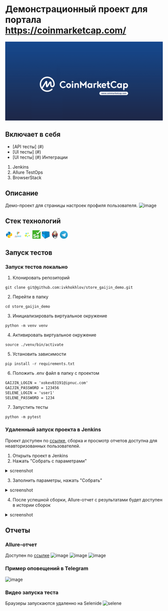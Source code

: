 # Демонстрационный проект для портала https://coinmarketcap.com/
![image](/assets/coinmarketcap-separat.png)
## Включает в себя 
- [API тесты] (#)
- [UI тесты] (#)
- [UI тесты] (#)
Интеграции
1. Jenkins
2. Allure TestOps
3. BrowserStack
## Описание
Демо-проект для страницы настроек профиля пользователя.
![image](https://github.com/ivkhokhlov/store_gaijin_demo/assets/58159018/a8f6b440-0997-4417-b731-723c90e20cf8)

## Стек технологий
<code><img width="5%" title="Python" src="assets/python.png"></code>
<code><img width="5%" title="Pytest" src="assets/pytest.png"></code>
<code><img width="5%" title="Selene" src="assets/selene.png"></code>
<code><img width="5%" title="Selenium" src="assets/selenium.png"></code>
<code><img width="5%" title="Selenoid" src="assets/selenoid.png"></code>
<code><img width="5%" title="Jenkins" src="assets/jenkins.png"></code>
<code><img width="5%" title="Telegram" src="assets/tg.png"></code>

## Запуск тестов
### Запуск тестов локально
1. Клонировать репозиторий
```
git clone git@github.com:ivkhokhlov/store_gaijin_demo.git
```
2. Перейти в папку
```
cd store_gaijin_demo
```
3. Инициализировать виртуальное окружение
```
python -m venv venv
```
4. Активировать виртуальное окружение
```
source ./venv/bin/activate
```
5. Установить зависимости
```
pip install -r requirements.txt
```
6. Положить .env файл в папку с проектом
```
GAIJIN_LOGIN = 'xokev83191@ipnuc.com'
GAIJIN_PASSWORD = 123456
SELENE_LOGIN = 'user1'
SELENE_PASSWORD = 1234
```
7. Запустить тесты
```
python -m pytest
```
### Удаленный запуск проекта в Jenkins
Проект доступен по [ссылке](https://jenkins.autotests.cloud/job/C07-master_klinka-store_gaijin_demo/), сборка и просмотр отчетов доступна для неавторизованных пользователей.
1. Открыть проект в Jenkins
2. Нажать "Собрать с параметрами"
<details><summary>screenshot</summary><img src=https://github.com/ivkhokhlov/store_gaijin_demo/assets/58159018/856de153-56cf-4511-975e-473a0479eede></details>

3. Заполнить параметры, нажать "Собрать"
<details><summary>screenshot</summary><img src=https://github.com/ivkhokhlov/store_gaijin_demo/assets/58159018/8f318a87-a210-4293-af4c-f0b92d9e086d></details>

4. После успешной сборки, Allure-отчет с результатами будет доступен в истории сборок
<details><summary>screenshot</summary><img src=https://github.com/ivkhokhlov/store_gaijin_demo/assets/58159018/8a3e48cf-a4fd-4a82-bc6c-c41b0213d6e3></details>

## Отчеты

### Allure-отчет
Доступен по [ссылке](https://jenkins.autotests.cloud/job/C07-master_klinka-store_gaijin_demo/16/allure/)
![image](https://github.com/ivkhokhlov/store_gaijin_demo/assets/58159018/82f540bf-cd90-49cc-b218-292c346a77a3)
![image](https://github.com/ivkhokhlov/store_gaijin_demo/assets/58159018/6638c88b-71ee-40cd-a478-c92e8305eda3)
![image](https://github.com/ivkhokhlov/store_gaijin_demo/assets/58159018/926d7d2e-c4ba-4304-a71a-03fa5d8c5878)


### Пример оповещений в Telegram
![image](https://github.com/ivkhokhlov/store_gaijin_demo/assets/58159018/167cd8d9-a7c0-45ef-9118-abe0579dc69e)
### Видео запуска теста
Браузеры запускаются удаленно на Selenide
![selene](https://github.com/ivkhokhlov/store_gaijin_demo/assets/58159018/cac8b732-daf2-44d6-b572-41cbd0edef7e)
